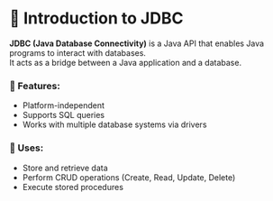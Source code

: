 # 📖 Introduction to JDBC

**JDBC (Java Database Connectivity)** is a Java API that enables Java programs to interact with databases.  
It acts as a bridge between a Java application and a database.

### 🔹 Features:
- Platform-independent
- Supports SQL queries
- Works with multiple database systems via drivers

### 🔹 Uses:
- Store and retrieve data
- Perform CRUD operations (Create, Read, Update, Delete)
- Execute stored procedures
